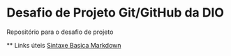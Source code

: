 # Desafio de Projeto Git/GitHub da DIO
Repositório para o desafio de projeto

** Links úteis
[Sintaxe Basica Markdown](https://www.markdownguide.org/basic-syntax/)
